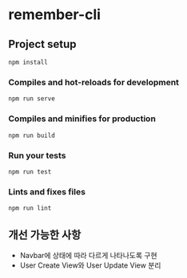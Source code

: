 # remember-cli

## Project setup
```
npm install
```

### Compiles and hot-reloads for development
```
npm run serve
```

### Compiles and minifies for production
```
npm run build
```

### Run your tests
```
npm run test
```

### Lints and fixes files
```
npm run lint
```

## 개선 가능한 사항
 - Navbar에 상태에 따라 다르게 나타나도록 구현
 - User Create View와 User Update View 분리
